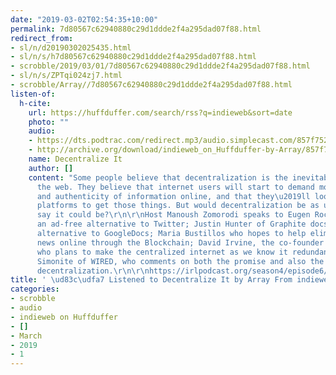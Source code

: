 ```yaml
---
date: "2019-03-02T02:54:35+10:00"
permalink: 7d80567c62940880c29d1ddde2f4a295dad07f88.html
redirect_from:
- sl/n/d20190302025435.html
- sl/n/s/h7d80567c62940880c29d1ddde2f4a295dad07f88.html
- scrobble/2019/03/01/7d80567c62940880c29d1ddde2f4a295dad07f88.html
- sl/n/s/ZPTqi024zj7.html
- scrobble/Array//7d80567c62940880c29d1ddde2f4a295dad07f88.html
listen-of:
  h-cite:
    url: https://huffduffer.com/search/rss?q=indieweb&sort=date
    photo: ""
    audio:
    - https://dts.podtrac.com/redirect.mp3/audio.simplecast.com/857f7522.mp3
    - http://archive.org/download/indieweb_on_Huffduffer-by-Array/857f7522.mp3
    name: Decentralize It
    author: []
    content: "Some people believe that decentralization is the inevitable future of
      the web. They believe that internet users will start to demand more privacy
      and authenticity of information online, and that they\u2019ll look to decentralized
      platforms to get those things. But would decentralization be as utopian as advocates
      say it could be?\r\n\r\nHost Manoush Zomorodi speaks to Eugen Rochko of Mastodon,
      an ad-free alternative to Twitter; Justin Hunter of Graphite docs, a decentralized
      alternative to GoogleDocs; Maria Bustillos who hopes to help eliminate fake
      news online through the Blockchain; David Irvine, the co-founder of MaidSafe
      who plans to make the centralized internet as we know it redundant; and Tom
      Simonite of WIRED, who comments on both the promise and also the pitfalls of
      decentralization.\r\n\r\nhttps://irlpodcast.org/season4/episode6/"
title: ' \ud83c\udfa7 Listened to Decentralize It by Array From indieweb on Huffduffer'
categories:
- scrobble
- audio
- indieweb on Huffduffer
- []
- March
- 2019
- 1
---
```

